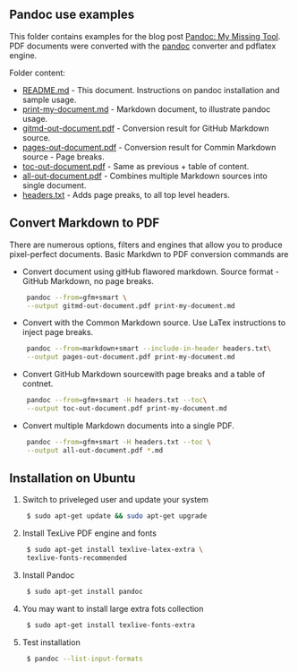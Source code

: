 ## Pandoc use examples

This folder contains examples for the blog post [Pandoc: My Missing Tool](http://chronicler.tech/pandoc-the-missing-daac-link/).
PDF documents were converted with the [pandoc](https://pandoc.org) converter and pdflatex engine. 

Folder content:
 
* [README.md](#) - This document. Instructions on pandoc installation and sample usage.
* [print-my-document.md](./print-my-document) - Markdown document, to illustrate pandoc usage. 
* [gitmd-out-document.pdf](./gitmd-out-document.pdf)  - Conversion result for GitHub Markdown source.
* [pages-out-document.pdf](./pages-out-document.pdf)  - Conversion result for Commin Markdown source - Page breaks. 
* [toc-out-document.pdf](./toc-out-document.pdf)  - Same as previous + table of content. 
* [all-out-document.pdf](./all-out-document.pdf)  - Combines multiple Markdown sources into single document. 
* [headers.txt](./headers.txt)  - Adds page preaks, to all top level headers. 


## Convert Markdown to PDF
There are numerous options, filters and engines that allow you to produce pixel-perfect documents. 
Basic Markdwn to PDF conversion commands are

* Convert document using gitHub flawored markdown. Source format - GitHub Markdown, no page breaks.

  ```bash
   pandoc --from=gfm+smart \
   --output gitmd-out-document.pdf print-my-document.md
  ```
* Convert with the Common Markdown source. Use LaTex instructions to inject page breaks.

  ```bash
   pandoc --from=markdown+smart --include-in-header headers.txt\
   --output pages-out-document.pdf print-my-document.md
  ```

* Convert GitHub Markdown sourcewith page breaks and a table of contnet.

  ```bash
   pandoc --from=gfm+smart -H headers.txt --toc\
   --output toc-out-document.pdf print-my-document.md
  ```

* Convert multiple Markdown documents into a single  PDF. 

  ```bash
   pandoc --from=gfm+smart -H headers.txt --toc \
   --output all-out-document.pdf *.md
  ```
   
## Installation on Ubuntu

1. Switch to priveleged user and update your system

    ```bash
     $ sudo apt-get update && sudo apt-get upgrade
    ```
2.  Install TexLive PDF engine and fonts

    ```bash
     $ sudo apt-get install texlive-latex-extra \
     texlive-fonts-recommended
    ```
3.  Install Pandoc 
   
    ```bash
     $ sudo apt-get install pandoc
    ```
4.  You may want to install large extra fots collection 
   
    ```bash
     $ sudo apt-get install texlive-fonts-extra
    ```
 5. Test installation 
   
    ```bash
     $ pandoc --list-input-formats
    ```
 
